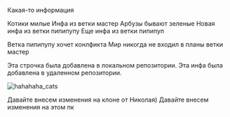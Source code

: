 Какая-то информация 

Котики милые 
Инфа из ветки мастер
Арбузы бывают зеленые
Новая инфа из ветки пипипупу
Еще инфа из ветки пипипуп

Ветка пипипупу хочет конлфикта 
Мир никогда не входил в планы ветки мастер 

Эта строчка была добавлена в локальном репозитории. 
Эта инфа была добавлена в удаленном репозитории.


![hahahaha_cats](https://media.discordapp.net/attachments/578221595194294335/1047486691696447558/unknown.png?width=477&height=473)

Давайте внесем изменения на клоне от Николая)
Давайте внесем изменения на этом пк